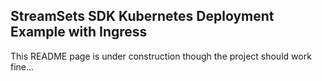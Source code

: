 ## StreamSets SDK Kubernetes Deployment Example with Ingress

This README page is under construction though the project should work fine...



